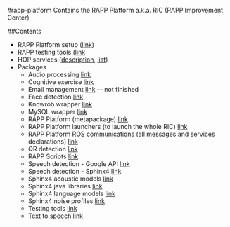 #rapp-platform
Contains the RAPP Platform a.k.a. RIC (RAPP Improvement Center)

##Contents

- RAPP Platform setup ([link](https://github.com/rapp-project/rapp-platform/tree/master/rapp_scripts/setup))
- RAPP testing tools ([link](https://github.com/rapp-project/rapp-platform/tree/master/rapp_testing_tools)
- HOP services ([description](https://github.com/rapp-project/rapp-platform/tree/master/hop_services), [list](https://github.com/rapp-project/rapp-platform/tree/master/hop_services/services))
- Packages
  - Audio processing [link](https://github.com/rapp-project/rapp-platform/tree/master/rapp_audio_processing)
  - Cognitive exercise [link](https://github.com/rapp-project/rapp-platform/tree/master/rapp_cognitive_exercise)
  - Email management [link](https://github.com/rapp-project/rapp-platform/tree/master/rapp_email) -- not finished
  - Face detection [link](https://github.com/rapp-project/rapp-platform/tree/master/rapp_face_detection)
  - Knowrob wrapper [link](https://github.com/rapp-project/rapp-platform/tree/master/rapp_knowrob_wrapper)
  - MySQL wrapper [link](https://github.com/rapp-project/rapp-platform/tree/master/rapp_mysql_wrapper)
  - RAPP Platform (metapackage) [link](https://github.com/rapp-project/rapp-platform/tree/master/rapp_platform)
  - RAPP Platform launchers (to launch the whole RIC) [link](https://github.com/rapp-project/rapp-platform/tree/master/rapp_platform_launchers)
  - RAPP Platform ROS communications (all messages and services declarations) [link](https://github.com/rapp-project/rapp-platform/tree/master/rapp_platform_ros_communications)
  - QR detection [link](https://github.com/rapp-project/rapp-platform/tree/master/rapp_qr_detection)
  - RAPP Scripts [link](https://github.com/rapp-project/rapp-platform/tree/master/rapp_scripts)
  - Speech detection - Google API [link](https://github.com/rapp-project/rapp-platform/tree/master/rapp_speech_detection_google)
  - Speech detection - Sphinx4 [link](https://github.com/rapp-project/rapp-platform/tree/master/rapp_speech_detection_sphinx4)
  - Sphinx4 acoustic models [link](https://github.com/rapp-project/rapp-platform/tree/master/rapp_sphinx4_acoustic_models)
  - Sphinx4 java libraries [link](https://github.com/rapp-project/rapp-platform/tree/master/rapp_sphinx4_java_libraries)
  - Sphinx4 language models [link](https://github.com/rapp-project/rapp-platform/tree/master/rapp_sphinx4_language_models)
  - Sphinx4 noise profiles [link](https://github.com/rapp-project/rapp-platform/tree/master/rapp_sphinx4_noise_profiles)
  - Testing tools [link](https://github.com/rapp-project/rapp-platform/tree/master/rapp_testing_tools)
  - Text to speech [link](https://github.com/rapp-project/rapp-platform/tree/master/rapp_text_to_speech_espeak)





